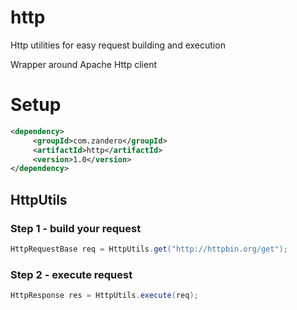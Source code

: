 # http
Http utilities for easy request building and execution

Wrapper around Apache Http client 

# Setup
```xml
<dependency>      
     <groupId>com.zandero</groupId>      
     <artifactId>http</artifactId>      
     <version>1.0</version>      
</dependency>
```

## HttpUtils

### Step 1 - build your request

```java
HttpRequestBase req = HttpUtils.get("http://httpbin.org/get");	
```
		
### Step 2 - execute request 
```java	
HttpResponse res = HttpUtils.execute(req);
```
